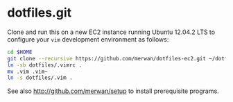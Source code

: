dotfiles.git
============
Clone and run this on a new EC2 instance running Ubuntu 12.04.2 LTS to
configure your `vim` development environment as follows:

```sh
cd $HOME
git clone --recursive https://github.com/merwan/dotfiles-ec2.git ~/dotfiles
ln -sb dotfiles/.vimrc .
mv .vim .vim~
ln -s dotfiles/.vim .
```

See also http://github.com/merwan/setup to install prerequisite programs.
